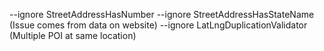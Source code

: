 --ignore StreetAddressHasNumber --ignore StreetAddressHasStateName (Issue comes from data on website)
--ignore LatLngDuplicationValidator (Multiple POI at same location)
